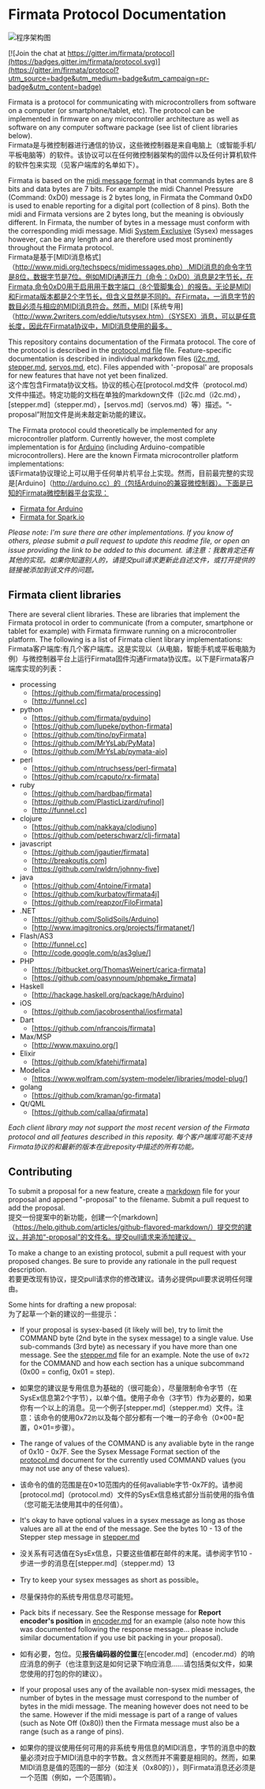 # Firmata Protocol Documentation
![程序架构图](info.png)

[![Join the chat at https://gitter.im/firmata/protocol](https://badges.gitter.im/firmata/protocol.svg)](https://gitter.im/firmata/protocol?utm_source=badge&utm_medium=badge&utm_campaign=pr-badge&utm_content=badge)

Firmata is a protocol for communicating with microcontrollers from software on a computer (or smartphone/tablet, etc). The protocol can be implemented in firmware on any microcontroller architecture as well as software on any computer software package (see list of client libraries below).       
Firmata是与微控制器进行通信的协议，这些微控制器是来自电脑上（或智能手机/平板电脑等）的软件。该协议可以在任何微控制器架构的固件以及任何计算机软件的软件包来实现（见客户端库的名单如下）。


Firmata is based on the [midi message format](http://www.midi.org/techspecs/midimessages.php) in that commands bytes are 8 bits and data bytes are 7 bits. For example the midi Channel Pressure (Command: 0xD0) message is 2 bytes long, in Firmata the Command 0xD0 is used to enable reporting for a digital port (collection of 8 pins). Both the midi and Firmata versions are 2 bytes long, but the meaning is obviously different. In Firmata, the number of bytes in a message must conform with the corresponding midi message. Midi [System Exclusive](http://www.2writers.com/eddie/tutsysex.htm) (Sysex) messages however, can be any length and are therefore used most prominently throughout the Firmata protocol.          
Firmata是基于[MIDI消息格式]（http://www.midi.org/techspecs/midimessages.php）,MIDI消息的命令字节是8位，数据字节是7位。例如MIDI通道压力（命令：0xD0）消息是2字节长，在Firmata,命令0xD0用于启用用于数字端口（8个管脚集合）的报告。无论是MIDI和Firmata版本都是2个字节长，但含义显然是不同的。在Firmata，一消息字节的数目必须与相应的MIDI消息符合。然而，MIDI [系统专用]（http://www.2writers.com/eddie/tutsysex.htm）（SYSEX）消息，可以是任意长度，因此在Firmata协议中，MIDI消息使用的最多。


This repository contains documentation of the Firmata protocol. The core of the protocol is described in the [protocol.md file](protocol.md) file. Feature-specific documentation is described in individual markdown files ([i2c.md](i2c.md), [stepper.md](stepper.md), [servos.md](servos.md), etc). Files appended with '-proposal' are proposals for new features that have not yet been finalized.        
这个库包含Firmata协议文档。协议的核心在[protocol.md文件（protocol.md）文件中描述。特定功能的文档在单独的markdown文件（[i2c.md（i2c.md），[stepper.md]（stepper.md），[servos.md]（servos.md）等）描述。“-proposal”附加文件是尚未敲定新功能的建议。


The Firmata protocol could theoretically be implemented for any microcontroller platform. Currently however, the most complete implementation is for [Arduino](http://arduino.cc) (including Arduino-compatible microcontrollers). Here are the known Firmata microcontroller platform implementations:      
该Firmata协议理论上可以用于任何单片机平台上实现。然而，目前最完整的实现是[Arduino]（http://arduino.cc）的（包括Arduino的兼容微控制器）。下面是已知的Firmata微控制器平台实现：

* [Firmata for Arduino](https://github.com/firmata/arduino)
* [Firmata for Spark.io](https://github.com/firmata/spark)


*Please note: I'm sure there are other implementations. If you know of others, please submit a pull request to update this readme file, or open an issue providing the link to be added to this document.*
*请注意：我敢肯定还有其他的实现。如果你知道别人的，请提交pull请求更新此自述文件，或打开提供的链接被添加到该文件的问题。*

## Firmata client libraries
There are several client libraries. These are libraries that implement the Firmata protocol in order to communicate (from a computer, smartphone or tablet for example) with Firmata firmware running on a microcontroller platform. The following is a list of Firmata client library implementations:            
Firmata客户端库:有几个客户端库。这是实现以（从电脑，智能手机或平板电脑为例）与微控制器平台上运行Firmata固件沟通Firmata协议库。以下是Firmata客户端库实现的列表：

* processing
  * [https://github.com/firmata/processing]
  * [http://funnel.cc]
* python
  * [https://github.com/firmata/pyduino]
  * [https://github.com/lupeke/python-firmata]
  * [https://github.com/tino/pyFirmata]
  * [https://github.com/MrYsLab/PyMata]
  * [https://github.com/MrYsLab/pymata-aio]
* perl
  * [https://github.com/ntruchsess/perl-firmata]
  * [https://github.com/rcaputo/rx-firmata]
* ruby
  * [https://github.com/hardbap/firmata]
  * [https://github.com/PlasticLizard/rufinol]
  * [http://funnel.cc]
* clojure
  * [https://github.com/nakkaya/clodiuno]
  * [https://github.com/peterschwarz/clj-firmata]
* javascript
  * [https://github.com/jgautier/firmata]
  * [http://breakoutjs.com]
  * [https://github.com/rwldrn/johnny-five]
* java
  * [https://github.com/4ntoine/Firmata]
  * [https://github.com/kurbatov/firmata4j]
  * [https://github.com/reapzor/FiloFirmata]
* .NET
  * [https://github.com/SolidSoils/Arduino]
  * [http://www.imagitronics.org/projects/firmatanet/]
* Flash/AS3
  * [http://funnel.cc]
  * [http://code.google.com/p/as3glue/]
* PHP
  * [https://bitbucket.org/ThomasWeinert/carica-firmata]
  * [https://github.com/oasynnoum/phpmake_firmata]
* Haskell
  * [http://hackage.haskell.org/package/hArduino]
* iOS
  * [https://github.com/jacobrosenthal/iosfirmata]
* Dart
  * [https://github.com/nfrancois/firmata]
* Max/MSP
  * [http://www.maxuino.org/]
* Elixir
  * [https://github.com/kfatehi/firmata]
* Modelica
  * [https://www.wolfram.com/system-modeler/libraries/model-plug/]
* golang
  * [https://github.com/kraman/go-firmata] 
* Qt/QML
  * [https://github.com/callaa/qfirmata]

*Each client library may not support the most recent version of the Firmata protocol and all features described in this reposity.*
*每个客户端库可能不支持Firmata协议的和最新的版本在此reposity中描述的所有功能。*

## Contributing

To submit a proposal for a new feature, create a [markdown](https://help.github.com/articles/github-flavored-markdown/) file for your proposal and append "-proposal" to the filename. Submit a pull request to add the proposal.    
提交一份提案中的新功能，创建一个[markdown]（https://help.github.com/articles/github-flavored-markdown/）提交您的建议，并追加“-proposal”的文件名。提交pull请求来添加建议。

To make a change to an existing protocol, submit a pull request with your proposed changes. Be sure to provide any rationale in the pull request description.     
若要更改现有协议，提交pull请求你的修改建议。请务必提供pull要求说明任何理由。

Some hints for drafting a new proposal:   
为了起草一个新的建议的一些提示：

* If your proposal is sysex-based (it likely will be), try to limit the COMMAND byte (2nd byte in the sysex message) to a single value. Use sub-commands (3rd byte) as necessary if you have more than one message. See the [stepper.md](stepper.md) file for an example. Note the use of `0x72` for the COMMAND and how each section has a unique subcommand (0x00 = config, 0x01 = step).
* 如果您的建议是专用信息为基础的（很可能会），尽量限制命令字节（在SysEx信息第2个字节），以单个值。使用子命令（3字节）作为必要的，如果你有一个以上的消息。见一个例子[stepper.md]（stepper.md）文件。注意：该命令的使用0x72`的`以及每个部分都有一个唯一的子命令（0×00=配置，0×01=步骤）。

* The range of values of the COMMAND is any avaliable byte in the range of 0x10 - 0x7F. See the Sysex Message Format section of the [protocol.md](protocol.md) document for the currently used COMMAND values (you may not use any of these values).
* 该命令的值的范围是在0×10范围内的任何avaliable字节-0x7F的。请参阅[protocol.md]（protocol.md）文件的SysEx信息格式部分当前使用的指令值（您可能无法使用其中的任何值）。   

* It's okay to have optional values in a sysex message as long as those values are all at the end of the message. See the bytes 10 - 13 of the Stepper step message in [stepper.md](stepper.md)
* 没关系有可选值在SysEx信息，只要这些值都在邮件的末尾。请参阅字节10 - 步进一步的消息在[stepper.md]（stepper.md）13

* Try to keep your sysex messages as short as possible。
* 尽量保持你的系统专用信息尽可能短。

* Pack bits if necessary. See the Response message for **Report encoder's position** in [encoder.md](encoder.md) for an example (also note how this was documented following the response message... please include similar documentation if you use bit packing in your proposal).
* 如有必要，包位。见**报告编码器的位置**在[encoder.md]（encoder.md）的响应消息的例子（也注意到这是如何记录下响应消息......请包括类似文件，如果您使用的打包的你的建议）。

* If your proposal uses any of the available non-sysex midi messages, the number of bytes in the message must correspond to the number of bytes in the midi message. The meaning however does not need to be the same. However if the midi message is part of a range of values (such as Note Off (0x80)) then the Firmata message must also be a range (such as a range of pins).
* 如果你的提议使用任何可用的非系统专用信息的MIDI消息，字节的消息中的数量必须对应于MIDI消息中的字节数。含义然而并不需要是相同的。然而，如果MIDI消息是值的范围的一部分（如注关（0x80的）），则Firmata消息还必须是一个范围（例如，一个范围销）。
